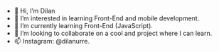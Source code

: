 - 👋 Hi, I’m Dilan
- 👀 I’m interested in learning Front-End and mobile development.
- 🌱 I’m currently learning Front-End (JavaScript).
- 💞️ I’m looking to collaborate on a cool and project where I can learn.
- 📫 Instagram: @dilanurre.

<!---
urwebdilan/urwebdilan is a ✨ special ✨ repository because its `README.md` (this file) appears on your GitHub profile.
You can click the Preview link to take a look at your changes.
--->
